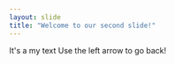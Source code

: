 ```yaml
---
layout: slide
title: "Welcome to our second slide!"
---
```

It's a my text
Use the left arrow to go back!
